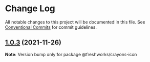 # Change Log

All notable changes to this project will be documented in this file.
See [Conventional Commits](https://conventionalcommits.org) for commit guidelines.

## [1.0.3](https://github.com/freshworks/crayons/compare/@freshworks/crayons-icon@1.0.2...@freshworks/crayons-icon@1.0.3) (2021-11-26)

**Note:** Version bump only for package @freshworks/crayons-icon
